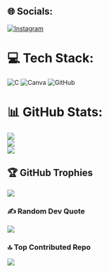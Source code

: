 
## 🌐 Socials:
[![Instagram](https://img.shields.io/badge/Instagram-%23E4405F.svg?logo=Instagram&logoColor=white)](https://instagram.com/shaxntanu) 

# 💻 Tech Stack:
![C](https://img.shields.io/badge/c-%2300599C.svg?style=flat&logo=c&logoColor=white) ![Canva](https://img.shields.io/badge/Canva-%2300C4CC.svg?style=flat&logo=Canva&logoColor=white) ![GitHub](https://img.shields.io/badge/github-%23121011.svg?style=flat&logo=github&logoColor=white)
# 📊 GitHub Stats:
![](https://github-readme-stats.vercel.app/api?username=shaxntanu&theme=dark&hide_border=false&include_all_commits=true&count_private=false)<br/>
![](https://nirzak-streak-stats.vercel.app/?user=shaxntanu&theme=dark&hide_border=false)<br/>
![](https://github-readme-stats.vercel.app/api/top-langs/?username=shaxntanu&theme=dark&hide_border=false&include_all_commits=true&count_private=false&layout=compact)

## 🏆 GitHub Trophies
![](https://github-profile-trophy.vercel.app/?username=shaxntanu&theme=radical&no-frame=false&no-bg=true&margin-w=4)

### ✍️ Random Dev Quote
![](https://quotes-github-readme.vercel.app/api?type=vetical&theme=radical)

### 🔝 Top Contributed Repo
![](https://github-contributor-stats.vercel.app/api?username=shaxntanu&limit=5&theme=dark&combine_all_yearly_contributions=true)

<!-- Proudly created with GPRM ( https://gprm.itsvg.in ) -->
